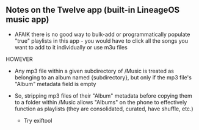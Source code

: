 ## Notes on the Twelve app (built-in LineageOS music app)

- AFAIK there is no good way to bulk-add or programmatically populate "true" playlists in this app - you would have to click all the songs you want to add to it individually or use m3u files

HOWEVER

- Any mp3 file within a given subdirectory of /Music is treated as belonging to an album named {subdirectory}, but only if the mp3 file's "Album" metadata field is empty

- So, stripping mp3 files of their "Album" metadata before copying them to a folder within /Music allows "Albums" on the phone to effectively function as playlists (they are consolidated, curated, have shuffle, etc.)
    - Try exiftool

